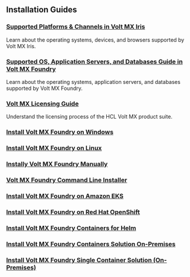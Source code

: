 ## Installation Guides

### [Supported Platforms & Channels in Volt MX Iris](voltmxplatform_supported_devices_os_browsers/Content/Introduction.md)
Learn about the operating systems, devices, and browsers supported by Volt MX Iris.

### [Supported OS, Application Servers, and Databases Guide in Volt MX Foundry](voltmxfoundry_supported_devices_os_browsers/Content/Introduction.md)
Learn about the operating systems, application servers, and databases supported by Volt MX Foundry.

### [Volt MX Licensing Guide](voltmx_licensing_guide/Content/Homepage.md)
Understand the licensing process of the HCL Volt MX product suite.

### [Install Volt MX Foundry on Windows](voltmx_foundry_windows_install_guide/Content/Introduction.md)

### [Install Volt MX Foundry on Linux](voltmx_foundry_linux_install_guide/Content/Introduction.md)

### [Instally Volt MX Foundry Manually](voltmx_foundry_manual_install_guide/Content/Introduction.md)

### [Volt MX Foundry Command Line Installer](VoltMX_Foundry_CLI/Content/installer_cli.md)

### [Install Volt MX Foundry on Amazon EKS](voltmxfoundry_on_amazon_eks/Content/introduction.md)

### [Install Volt MX Foundry on Red Hat OpenShift](voltmxfoundry_on_openshift/Content/introduction.md)

### [Install Volt MX Foundry Containers for Helm](voltmxfoundry_containers_helm/Content/Introduction.md)

### [Install Volt MX Foundry Containers Solution On-Premises](voltmxfoundry_containers_solution_on-prem/Content/Introduction.md)

### [Install Volt MX Foundry Single Container Solution (On-Premises)](voltmxfoundry_single_container/Content/Introduction_Single.md)
